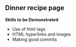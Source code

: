 ## Dinner recipe page
**Skills to be Demonstrated**
<ul>
    <li>Use of html tags</li>
    <li>HTML hyperlinks and images</li>
    <li>Making good commits</li>